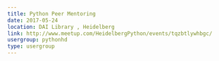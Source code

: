 ```yaml
---
title: Python Peer Mentoring
date: 2017-05-24
location: DAI Library , Heidelberg
link: http://www.meetup.com/HeidelbergPython/events/tqzbtlywhbgc/
usergroup: pythonhd
type: usergroup
---
```

